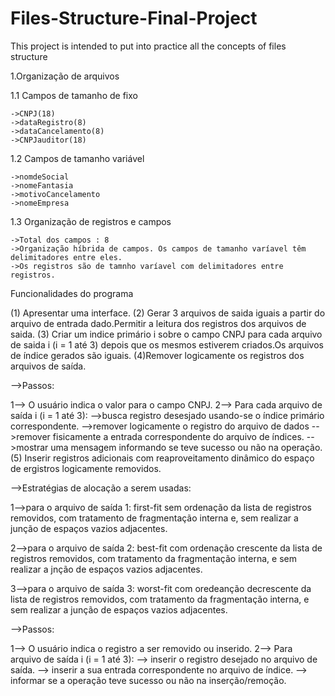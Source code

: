 # Files-Structure-Final-Project
This project is intended to put into practice all the concepts of files structure

1.Organização de arquivos

1.1 Campos de tamanho de fixo
	
	->CNPJ(18)
	->dataRegistro(8)
	->dataCancelamento(8)
	->CNPJauditor(18)

1.2 Campos de tamanho variável
	
	->nomdeSocial
	->nomeFantasia
	->motivoCancelamento
	->nomeEmpresa

1.3 Organização de registros e campos

	->Total dos campos : 8
	->Organização híbrida de campos. Os campos de tamanho varíavel têm delimitadores entre eles.
	->Os registros são de tamnho varíavel com delimitadores entre registros.
Funcionalidades do programa

(1) Apresentar uma interface. (2) Gerar 3 arquivos de saida iguais a partir do arquivo de entrada dado.Permitir a leitura dos registros dos arquivos de saida. (3) Criar um indice primário i sobre o campo CNPJ para cada arquivo de saida i (i = 1 até 3) depois que os mesmos estiverem criados.Os arquivos de índice gerados são iguais. (4)Remover logicamente os registros dos arquivos de saída.

 -->Passos:

 1--> O usuário indica o valor para o campo CNPJ.
 2--> Para cada arquivo de saída i (i = 1 até 3):
 	 -->busca registro desesjado usando-se o índice primário correspondente. 
 	 -->remover logicamente o registro do arquivo de dados
 	 -->remover fisicamente a entrada correspondente do arquivo de índices.
 	 -->mostrar uma mensagem informando se teve sucesso ou não na operação.
(5) Inserir registros adicionais com reaproveitamento dinâmico do espaço de ergistros logicamente removidos.

 -->Estratégias	de alocação a serem usadas:

 1-->para o arquivo de saída 1: first-fit sem ordenação da lista de registros removidos, com tratamento de fragmentação interna e, sem realizar a junção de espaços vazios adjacentes.

 2-->para o arquivo de saída 2: best-fit com ordenação crescente da lista de registros removidos, com tratamento da fragmentação interna, e sem realizar a jnção de espaços vazios adjacentes.

 3-->para o arquivo de saída 3: worst-fit com oredeanção decrescente da lista de registros removidos, com tratamento da fragmentação interna, e sem realizar a junção de espaços vazios adjacentes.

 -->Passos:

 1--> O usuário indica o registro a ser removido ou inserido.
 2--> Para arquivo de saída i (i = 1 até 3):
 	--> inserir o registro desejado no arquivo de saída.
 	--> inserir a sua entrada correspondente no arquivo de índice.
 	--> informar se a operação teve sucesso ou não na inserção/remoção.
